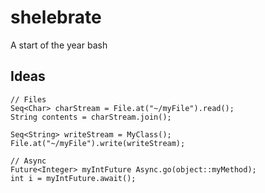 # shelebrate
A start of the year bash

## Ideas

```
// Files
Seq<Char> charStream = File.at("~/myFile").read();
String contents = charStream.join();

Seq<String> writeStream = MyClass();
File.at("~/myFile").write(writeStream);  

// Async
Future<Integer> myIntFuture Async.go(object::myMethod);
int i = myIntFuture.await();

```